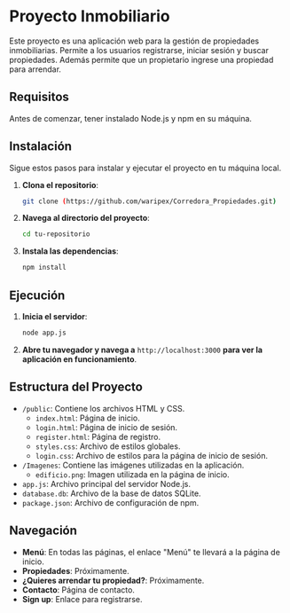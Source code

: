 # Proyecto Inmobiliario

Este proyecto es una aplicación web para la gestión de propiedades inmobiliarias. Permite a los usuarios registrarse, iniciar sesión y buscar propiedades. Además permite que un propietario
ingrese una propiedad para arrendar.

## Requisitos

Antes de comenzar, tener instalado Node.js y npm en su máquina. 

## Instalación

Sigue estos pasos para instalar y ejecutar el proyecto en tu máquina local.

1. **Clona el repositorio**:
    ```bash
    git clone (https://github.com/waripex/Corredora_Propiedades.git)
    ```

2. **Navega al directorio del proyecto**:
    ```bash
    cd tu-repositorio
    ```

3. **Instala las dependencias**:
    ```bash
    npm install
    ```

## Ejecución

1. **Inicia el servidor**:
    ```bash
    node app.js
    ```

2. **Abre tu navegador y navega a** `http://localhost:3000` **para ver la aplicación en funcionamiento**.

## Estructura del Proyecto

- `/public`: Contiene los archivos HTML y CSS.
  - `index.html`: Página de inicio.
  - `login.html`: Página de inicio de sesión.
  - `register.html`: Página de registro.
  - `styles.css`: Archivo de estilos globales.
  - `login.css`: Archivo de estilos para la página de inicio de sesión.
- `/Imagenes`: Contiene las imágenes utilizadas en la aplicación.
  - `edificio.png`: Imagen utilizada en la página de inicio.
- `app.js`: Archivo principal del servidor Node.js.
- `database.db`: Archivo de la base de datos SQLite.
- `package.json`: Archivo de configuración de npm.

## Navegación

- **Menú**: En todas las páginas, el enlace "Menú" te llevará a la página de inicio.
- **Propiedades**: Próximamente.
- **¿Quieres arrendar tu propiedad?**: Próximamente.
- **Contacto**: Página de contacto.
- **Sign up**: Enlace para registrarse.

